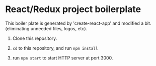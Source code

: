 # React/Redux project boilerplate

This boiler plate is generated by 'create-react-app' and modified a bit.
(eliminating unneeded files, logos, etc).

1. Clone this repository.

2. `cd` to this repository, and run `npm install`

3. run `npm start` to start HTTP server at port 3000.
